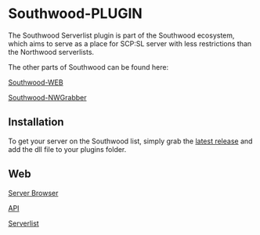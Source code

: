 # Southwood-PLUGIN
The Southwood Serverlist plugin is part of the Southwood ecosystem, which aims to serve as a place for SCP:SL server with less restrictions than the Northwood serverlists.

The other parts of Southwood can be found here:

[Southwood-WEB](https://github.com/jeppevinkel/Southwood-WEB)

[Southwood-NWGrabber](https://github.com/jeppevinkel/Southwood-NWGrabber)

## Installation
To get your server on the Southwood list, simply grab the [latest release](https://github.com/jeppevinkel/Southwood-PLUGIN/releases/latest) and add the dll file to your plugins folder.

## Web
[Server Browser](https://southwoodstudios.com/browser/)

[API](https://api.southwoodstudios.com/)

[Serverlist](https://api.southwoodstudios.com/serverlist)
